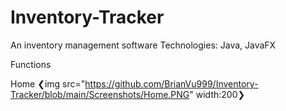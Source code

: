 # Inventory-Tracker

An inventory management software
Technologies: Java, JavaFX

Functions

Home
❮img src="https://github.com/BrianVu999/Inventory-Tracker/blob/main/Screenshots/Home.PNG" width:200❯
